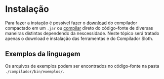 # Instalação
Para fazer a instação é possivel fazer o [download](./download.md) do compilador compactado em um `.jar` ou [compilar](./build.md) direto do código-fonte de diversas maneiras distintas dependendo da nescessidade. Neste tópico será tratado apenas o download e instalação das ferramentas e do Compilador Sloth.

## Exemplos da linguagem
Os arquivos de exemplos podem ser encontrados no código-fonte na pasta `./compilador/bin/exemplos/`.